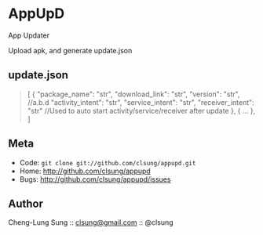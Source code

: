 AppUpD
======

App Updater

Upload apk, and generate update.json

update.json
----
> [
>   {
>     "package_name": "str",
>     "download_link": "str",
>     "version": "str", //a.b.d
>     "activity_intent": "str",
>     "service_intent": "str",
>     "receiver_intent": "str" //Used to auto start activity/service/receiver after update
>   },
>   { ... },
> ]

Meta
----

* Code: `git clone git://github.com/clsung/appupd.git`
* Home: <http://github.com/clsung/appupd>
* Bugs: <http://github.com/clsung/appupd/issues>

Author
------

Cheng-Lung Sung :: clsung@gmail.com :: @clsung
